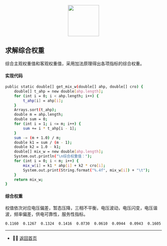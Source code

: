 <p align="center"><img width="100px" src="https://www.easyicon.net/api/resizeApi.php?id=1141870&size=128"></p>

## 求解综合权重
综合主观权重值和客观权重值，采用加法原理得出各项指标的综合权重。
#### 实现代码
```bash
public static double[] get_mix_w(double[] ahp, double[] cro) {
    double[] t_ahp = new double[ahp.length];
    for (int i = 0; i < ahp.length; i++) {
        t_ahp[i] = ahp[i];
    }
    Arrays.sort(t_ahp);
    double m = ahp.length;
    double sum = 0;
    for (int i = 1; i <= m; i++) {
        sum += i * t_ahp[i - 1];
    }
    sum -= (m + 1.0) / m;
    double k1 = sum / (m - 1);
    double k2 = 1.0 - k1;
    double[] mix_w = new double[ahp.length];
    System.out.println("\n综合权重值：");
    for (int i = 0; i < m; i++) {
        mix_w[i] = k1 * ahp[i] + k2 * cro[i];
        System.out.print(String.format("%.4f", mix_w[i]) + "\t");
    }
    return mix_w;
}
```
#### 综合权重
权值依次对应电压偏差，暂态压降，三相不平衡，电压波动，电压闪变，电压谐波，频率偏差，供电可靠性，服务性指标。
```
0.1160	0.1267	0.1324	0.1416	0.0730	0.0610	0.0944	0.0943	0.1605
```

---
- 👩‍💻 [返回首页](https://github.com/skyrimgo/electric_quality_evaluation/blob/master/README.md)
